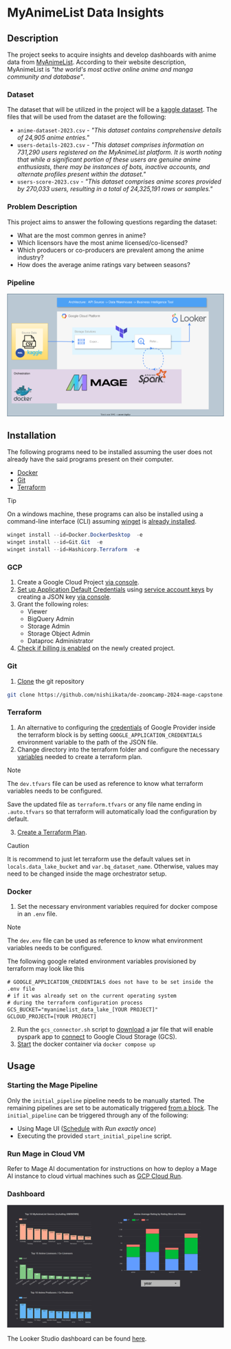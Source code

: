 # MyAnimeList Data Insights

## Description

The project seeks to acquire insights and develop dashboards with anime data from [MyAnimeList](https://myanimelist.net/). According to their website description, MyAnimeList is *"the world's most active online anime and manga community and database"*.

### Dataset

The dataset that will be utilized in the project will be a [kaggle dataset](https://www.kaggle.com/datasets/dbdmobile/myanimelist-dataset). The files that will be used from the dataset are the following:
- `anime-dataset-2023.csv` - *"This dataset contains comprehensive details of 24,905 anime entries."*
- `users-details-2023.csv` - *"This dataset comprises information on 731,290 users registered on the MyAnimeList platform. It is worth noting that while a significant portion of these users are genuine anime enthusiasts, there may be instances of bots, inactive accounts, and alternate profiles present within the dataset."*
- `users-score-2023.csv` - *"This dataset comprises anime scores provided by 270,033 users, resulting in a total of 24,325,191 rows or samples."*

### Problem Description

This project aims to answer the following questions regarding the dataset:
- What are the most common genres in anime?
- Which licensors have the most anime licensed/co-licensed?
- Which producers or co-producers are prevalent among the anime industry?
- How does the average anime ratings vary between seasons?

### Pipeline

![pipeline](./assets/images/pipeline.svg)


## Installation

The following programs need to be installed assuming the user does not already have the said programs present on their computer.
- [Docker](https://docs.docker.com/get-docker/)
- [Git](https://github.com/git-guides/install-git)
- [Terraform](https://developer.hashicorp.com/terraform/install)
> [!TIP]
> On a windows machine, these programs can also be installed using a command-line interface (CLI) assuming [winget](https://github.com/microsoft/winget-cli) is [already installed](https://learn.microsoft.com/en-us/windows/package-manager/winget/).
> ```powershell
> winget install --id=Docker.DockerDesktop  -e
> winget install --id=Git.Git  -e
> winget install --id=Hashicorp.Terraform  -e
> ```
  
### GCP

1. Create a Google Cloud Project [via console](https://developers.google.com/workspace/guides/create-project#google-cloud-console).
2. [Set up Application Default Credentials](https://cloud.google.com/docs/authentication/provide-credentials-adc) using [service account keys](https://cloud.google.com/docs/authentication/provide-credentials-adc#local-key) by creating a JSON key [via console](https://cloud.google.com/iam/docs/keys-create-delete#iam-service-account-keys-create-console).
3. Grant the following roles:
    - Viewer
    - BigQuery Admin
    - Storage Admin
    - Storage Object Admin
    - Dataproc Administrator
4. [Check if billing is enabled](https://cloud.google.com/billing/docs/how-to/modify-project#confirm_billing_is_enabled_on_a_project) on the newly created project.

### Git

1. [Clone](https://docs.github.com/en/repositories/creating-and-managing-repositories/cloning-a-repository) the git repository

```bash
git clone https://github.com/nishiikata/de-zoomcamp-2024-mage-capstone.git
```

### Terraform

1. An alternative to configuring the [credentials](https://registry.terraform.io/providers/hashicorp/google/latest/docs/guides/provider_reference#authentication-configuration) of Google Provider inside the terraform block is by setting `GOOGLE_APPLICATION_CREDENTIALS` environment variable to the path of the JSON file.
2. Change directory into the terraform folder and configure the necessary [variables](https://developer.hashicorp.com/terraform/language/values/variables#variable-definitions-tfvars-files) needed to create a terraform plan.
> [!NOTE]  
> The `dev.tfvars` file can be used as reference to know what terraform variables needs to be configured.
> 
> Save the updated file as `terraform.tfvars` or any file name ending in `.auto.tfvars` so that terraform will automatically load the configuration by default.
3. [Create a Terraform Plan](https://developer.hashicorp.com/terraform/tutorials/cli/plan#create-a-plan).
> [!CAUTION]
> It is recommend to just let terraform use the default values set in `locals.data_lake_bucket` and `var.bq_dataset_name`. Otherwise, values may need to be changed inside the mage orchestrator setup.

### Docker

1. Set the necessary environment variables required for docker compose in an `.env` file.
> [!NOTE]  
> The `dev.env` file can be used as reference to know what environment variables needs to be configured.
>
> The following google related environment variables provisioned by terraform may look like this
> ```env
> # GOOGLE_APPLICATION_CREDENTIALS does not have to be set inside the .env file
> # if it was already set on the current operating system
> # during the terraform configuration process
> GCS_BUCKET="myanimelist_data_lake_[YOUR PROJECT]"
> GCLOUD_PROJECT=[YOUR PROJECT]
> ```
2. Run the `gcs_connector.sh` script to [download](https://storage.googleapis.com/hadoop-lib/gcs/gcs-connector-hadoop3-latest.jar) a jar file that will enable pyspark app to [connect](https://cloud.google.com/dataproc/docs/concepts/connectors/cloud-storage) to Google Cloud Storage (GCS).
3. [Start](https://docs.docker.com/reference/cli/docker/compose/up/) the docker container via `docker compose up`


## Usage

### Starting the Mage Pipeline
Only the `initial_pipeline` pipeline needs to be manually started. The remaining pipelines are set to be automatically triggered [from a block](https://docs.mage.ai/orchestration/triggers/trigger-pipeline). The `initial_pipeline` can be triggered through any of the following:
- Using Mage UI ([Schedule](https://docs.mage.ai/design/core-abstractions#schedule) with *Run exactly once*)
- Executing the provided `start_initial_pipeline` script.

### Run Mage in Cloud VM
Refer to Mage AI documentation for instructions on how to deploy a Mage AI instance to cloud virtual machines such as [GCP Cloud Run](https://docs.mage.ai/production/deploying-to-cloud/gcp/setup).

### Dashboard

![dashboard](./assets/images/dashboard.png)

The Looker Studio dashboard can be found [here](https://lookerstudio.google.com/reporting/fe6f969e-bf31-474f-b8ff-1cd740bd6a60).
